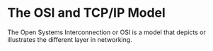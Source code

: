 # The OSI and TCP/IP Model

The Open Systems Interconnection or OSI is a model that depicts or illustrates the different layer in networking.



